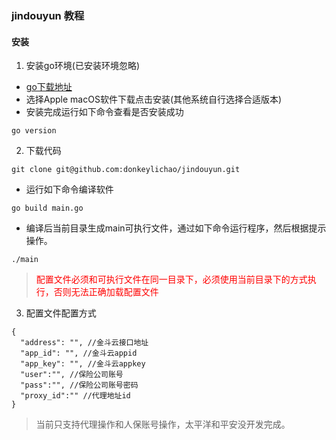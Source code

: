 ### jindouyun 教程 ###

#### 安装 ####
1. 安装go环境(已安装环境忽略)

- [go下载地址](https://studygolang.com/dl)
- 选择Apple macOS软件下载点击安装(其他系统自行选择合适版本)
- 安装完成运行如下命令查看是否安装成功
```
go version
```
2. 下载代码
```
git clone git@github.com:donkeylichao/jindouyun.git
```
- 运行如下命令编译软件
```
go build main.go
```
- 编译后当前目录生成main可执行文件，通过如下命令运行程序，然后根据提示操作。
```
./main
```
> <font color=red>配置文件必须和可执行文件在同一目录下，必须使用当前目录下的方式执行，否则无法正确加载配置文件</font>

3. 配置文件配置方式
```
{
  "address": "", //金斗云接口地址
  "app_id": "", //金斗云appid
  "app_key": "", //金斗云appkey
  "user":"", //保险公司账号
  "pass":"", //保险公司账号密码
  "proxy_id":"" //代理地址id
}
```
> 当前只支持代理操作和人保账号操作，太平洋和平安没开发完成。

